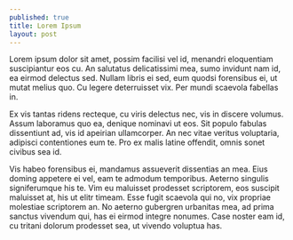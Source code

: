 ```yaml
---
published: true
title: Lorem Ipsum
layout: post
---
```

Lorem ipsum dolor sit amet, possim facilisi vel id, menandri eloquentiam suscipiantur eos cu. An salutatus delicatissimi mea, sumo invidunt nam id, ea eirmod delectus sed. Nullam libris ei sed, eum quodsi forensibus ei, ut mutat melius quo. Cu legere deterruisset vix. Per mundi scaevola fabellas in.

Ex vis tantas ridens recteque, cu viris delectus nec, vis in discere volumus. Assum laboramus quo ea, denique nominavi ut eos. Sit populo fabulas dissentiunt ad, vis id apeirian ullamcorper. An nec vitae veritus voluptaria, adipisci contentiones eum te. Pro ex malis latine offendit, omnis sonet civibus sea id.

Vis habeo forensibus ei, mandamus assueverit dissentias an mea. Eius doming appetere ei vel, eam te admodum temporibus. Aeterno singulis signiferumque his te. Vim eu maluisset prodesset scriptorem, eos suscipit maluisset at, his ut elitr timeam. Esse fugit scaevola qui no, vix propriae molestiae scriptorem an. No aeterno gubergren urbanitas mea, ad prima sanctus vivendum qui, has ei eirmod integre nonumes. Case noster eam id, cu tritani dolorum prodesset sea, ut vivendo voluptua has.